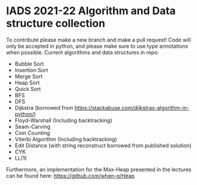 # IADS 2021-22 Algorithm and Data structure collection

To contribute please make a new branch and make a pull request! Code will only be accepted in python, and please make sure to use type annotations when possible.
Current algorithms and data structures in repo:

- Bubble Sort
- Insertion Sort
- Merge Sort
- Heap Sort
- Quick Sort
- BFS
- DFS
- Dijkstra (borrowed from https://stackabuse.com/dijkstras-algorithm-in-python/)
- Floyd-Warshall (Including backtracking)
- Seam-Carving
- Coin Counting 
- Viterbi Algorithm (Including backtracking)
- Edit Distance (with string reconstruct borrowed from published solution)
- CYK
- LL(1)

Furthermore, an implementation for the Max-Heap presented in the lectures can be found here: https://github.com/when-q/Heap
